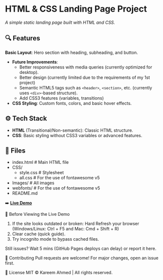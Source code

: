 # HTML & CSS Landing Page Project

*A simple static landing page built with HTML and CSS.*

## 🔍 Features
**Basic Layout**: Hero section with heading, subheading, and button.
- **Future Improvements**: 
  - Better responsiveness with media queries (currently optimized for desktop).
  - Better design (currently limited due to the requirements of my 1st project)
  - Semantic HTML5 tags such as `<header>`, `<section>`, etc. (currently uses `<div>`-based structure).
  - Add CSS3 features (variables, transitions)
- **CSS Styling**: Custom fonts, colors, and basic hover effects.

## ⚙️ Tech Stack
- **HTML** (Transitional/Non-semantic): Classic HTML structure.
- **CSS**: Basic styling without CSS3 variables or advanced features.

## 📁 Files
- index.html # Main HTML file
- CSS/
  - style.css # Stylesheet
  - all.css # For the use of fontawesome v5
- Images/ # All images
- webfonts/ # For the use of fontawesome v5
- README.md
 
➡️ **[Live Demo](https://kareemahmed678.github.io/html-css-landing-page-proj1/)** 

🚀 Before Viewing the Live Demo
1) If the site looks outdated or broken: Hard Refresh your browser (Windows/Linux: Ctrl + F5 and Mac: Cmd + Shift + R)
2) Clear cache (quick guide).
3) Try incognito mode to bypass cached files.

Still issues? Wait 5 mins (GitHub Pages deploys can delay) or report it here.

🤝 Contributing
Pull requests are welcome! For major changes, open an issue first.

📜 License
MIT © Kareem Ahmed | All rights reserved.
